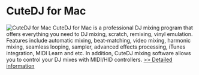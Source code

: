 # CuteDJ for Mac
![CuteDJ for Mac](https://mycommerce.akamaized.net/api/pimages/P300908845/BIG/300908845.PNG)
CuteDJ for Mac is a professional DJ mixing program that offers everything you need to DJ mixing, scratch, remixing, vinyl emulation. Features include automatic mixing, beat-matching, video mixing, harmonic mixing, seamless looping, sampler, advanced effects processing, iTunes integration, MIDI Learn and etc. In addition, CuteDJ mixing software allows you to control your DJ mixes with MIDI/HID controllers.
[>> Detailed information](https://secure.shareit.com/shareit/product.html?productid=300908845&affiliateid=200057808)